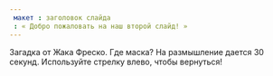 ```yaml
---
 макет : заголовок слайда
 : « Добро пожаловать на наш второй слайд! »
---
```

Загадка от Жака Фреско. Где маска? На размышление дается 30 секунд.
Используйте стрелку влево, чтобы вернуться!
